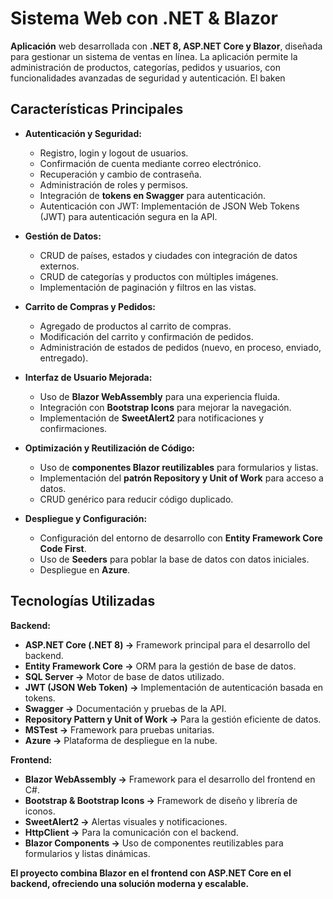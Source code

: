 # Sistema Web con .NET & Blazor

**Aplicación** web desarrollada con **.NET 8, ASP.NET Core y Blazor**, diseñada para gestionar un sistema de ventas en línea. La aplicación permite la administración de productos, categorías, pedidos y usuarios, con funcionalidades avanzadas de seguridad y autenticación. El baken

## **Características Principales**
- **Autenticación y Seguridad:**
  - Registro, login y logout de usuarios.
  - Confirmación de cuenta mediante correo electrónico.
  - Recuperación y cambio de contraseña.
  - Administración de roles y permisos.
  - Integración de **tokens en Swagger** para autenticación.
  - Autenticación con JWT: Implementación de JSON Web Tokens (JWT) para autenticación segura en la API.

- **Gestión de Datos:**
  - CRUD de países, estados y ciudades con integración de datos externos.
  - CRUD de categorías y productos con múltiples imágenes.
  - Implementación de paginación y filtros en las vistas.

- **Carrito de Compras y Pedidos:**
  - Agregado de productos al carrito de compras.
  - Modificación del carrito y confirmación de pedidos.
  - Administración de estados de pedidos (nuevo, en proceso, enviado, entregado).

- **Interfaz de Usuario Mejorada:**
  - Uso de **Blazor WebAssembly** para una experiencia fluida.
  - Integración con **Bootstrap Icons** para mejorar la navegación.
  - Implementación de **SweetAlert2** para notificaciones y confirmaciones.

- **Optimización y Reutilización de Código:**
  - Uso de **componentes Blazor reutilizables** para formularios y listas.
  - Implementación del **patrón Repository y Unit of Work** para acceso a datos.
  - CRUD genérico para reducir código duplicado.

- **Despliegue y Configuración:**
  - Configuración del entorno de desarrollo con **Entity Framework Core Code First**.
  - Uso de **Seeders** para poblar la base de datos con datos iniciales.
  - Despliegue en **Azure**.

## **Tecnologías Utilizadas**
**Backend:**
- **ASP.NET Core (.NET 8) →** Framework principal para el desarrollo del backend.
- **Entity Framework Core →** ORM para la gestión de base de datos.
- **SQL Server →** Motor de base de datos utilizado.
- **JWT (JSON Web Token) →** Implementación de autenticación basada en tokens.
- **Swagger →** Documentación y pruebas de la API.
- **Repository Pattern y Unit of Work →** Para la gestión eficiente de datos.
- **MSTest →** Framework para pruebas unitarias.
- **Azure →** Plataforma de despliegue en la nube.

**Frontend:**
- **Blazor WebAssembly →** Framework para el desarrollo del frontend en C#.
- **Bootstrap & Bootstrap Icons →** Framework de diseño y librería de iconos.
- **SweetAlert2 →** Alertas visuales y notificaciones.
- **HttpClient →** Para la comunicación con el backend.
- **Blazor Components →** Uso de componentes reutilizables para formularios y listas dinámicas.

**El proyecto combina Blazor en el frontend con ASP.NET Core en el backend, ofreciendo una solución moderna y escalable.**


